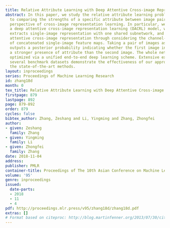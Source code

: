 ```yaml
---
title: Relative Attribute Learning with Deep Attentive Cross-image Representation
abstract: In this paper, we study the relative attribute learning problem, which refers
  to comparing the strengths of a specific attribute between image pairs, with a new
  perspective of cross-image representation learning. In particular, we introduce
  a deep attentive cross-image representation learning (DACRL) model, which first
  extracts single-image representation with one shared subnetwork, and then learns
  attentive cross-image representation through considering the channel-wise attention
  of concatenated single-image feature maps. Taking a pair of images as input, DACRL
  outputs a posterior probability indicating whether the first image in the pair has
  a stronger presence of attribute than the second image. The whole network is jointly
  optimized via a unified end-to-end deep learning scheme. Extensive experiments on
  several benchmark datasets demonstrate the effectiveness of our approach against
  the state-of-the-art methods.
layout: inproceedings
series: Proceedings of Machine Learning Research
id: zhang18d
month: 0
tex_title: Relative Attribute Learning with Deep Attentive Cross-image Representation
firstpage: 879
lastpage: 892
page: 879-892
order: 879
cycles: false
bibtex_author: Zhang, Zeshang and Li, Yingming and Zhang, Zhongfei
author:
- given: Zeshang
  family: Zhang
- given: Yingming
  family: Li
- given: Zhongfei
  family: Zhang
date: 2018-11-04
address: 
publisher: PMLR
container-title: Proceedings of The 10th Asian Conference on Machine Learning
volume: '95'
genre: inproceedings
issued:
  date-parts:
  - 2018
  - 11
  - 4
pdf: http://proceedings.mlr.press/v95/zhang18d/zhang18d.pdf
extras: []
# Format based on citeproc: http://blog.martinfenner.org/2013/07/30/citeproc-yaml-for-bibliographies/
---
```

